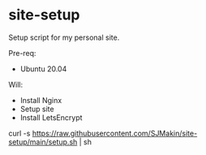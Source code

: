 # site-setup
Setup script for my personal site. 

Pre-req:
* Ubuntu 20.04

Will:
* Install Nginx
* Setup site
* Install LetsEncrypt

curl -s https://raw.githubusercontent.com/SJMakin/site-setup/main/setup.sh | sh